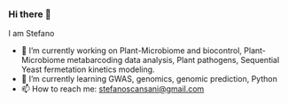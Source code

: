 ### Hi there 👋
I am Stefano
- 🔭 I’m currently working on Plant-Microbiome and biocontrol, Plant-Microbiome metabarcoding data analysis, Plant pathogens, Sequential Yeast fermetation kinetics modeling.
- 🌱 I’m currently learning GWAS, genomics, genomic prediction, Python
- 📫 How to reach me: stefanoscansani@gmail.com
<!--
**sscansan/sscansan** is a ✨ _special_ ✨ repository because its `README.md` (this file) appears on your GitHub profile.

Here are some ideas to get you started:

- 🔭 I’m currently working on ...
- 🌱 I’m currently learning ...
- 📫 How to reach me: stefanoscansani@gmail.com
-->

